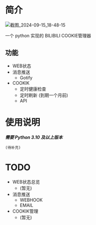 # 简介

![截图_2024-09-15_18-48-15](https://github.com/user-attachments/assets/cea81214-596f-4208-af4c-c70c3e273bfc)

一个 python 实现的 BILIBILI COOKIE管理器

## 功能
- WEB状态
- 消息推送
    - Gotify
- COOKIK
    - 定时健康检查
    - 定时刷新 (到期一个月前)
    - API

# 使用说明

**_需要 Python 3.10 及以上版本_**

```
(待补充)
```

# TODO
- WEB状态总览
    - (暂无)
- 消息推送
    - WEBHOOK
    - EMAIL
- COOKIK管理
    - (暂无)
